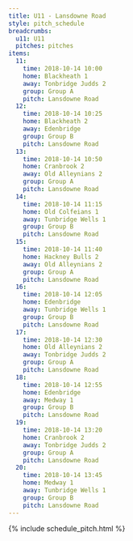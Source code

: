 ```yaml
---
title: U11 - Lansdowne Road
style: pitch_schedule
breadcrumbs:
  u11: U11
  pitches: pitches
items:
  11:
    time: 2018-10-14 10:00
    home: Blackheath 1
    away: Tonbridge Judds 2
    group: Group A
    pitch: Lansdowne Road
  12:
    time: 2018-10-14 10:25
    home: Blackheath 2
    away: Edenbridge
    group: Group B
    pitch: Lansdowne Road
  13:
    time: 2018-10-14 10:50
    home: Cranbrook 2
    away: Old Alleynians 2
    group: Group A
    pitch: Lansdowne Road
  14:
    time: 2018-10-14 11:15
    home: Old Colfeians 1
    away: Tunbridge Wells 1
    group: Group B
    pitch: Lansdowne Road
  15:
    time: 2018-10-14 11:40
    home: Hackney Bulls 2
    away: Old Alleynians 2
    group: Group A
    pitch: Lansdowne Road
  16:
    time: 2018-10-14 12:05
    home: Edenbridge
    away: Tunbridge Wells 1
    group: Group B
    pitch: Lansdowne Road
  17:
    time: 2018-10-14 12:30
    home: Old Alleynians 2
    away: Tonbridge Judds 2
    group: Group A
    pitch: Lansdowne Road
  18:
    time: 2018-10-14 12:55
    home: Edenbridge
    away: Medway 1
    group: Group B
    pitch: Lansdowne Road
  19:
    time: 2018-10-14 13:20
    home: Cranbrook 2
    away: Tonbridge Judds 2
    group: Group A
    pitch: Lansdowne Road
  20:
    time: 2018-10-14 13:45
    home: Medway 1
    away: Tunbridge Wells 1
    group: Group B
    pitch: Lansdowne Road
---
```


{% include schedule_pitch.html %}
